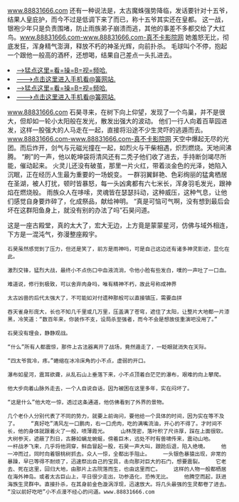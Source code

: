 www.88831666.com    还有一种说法是，太古魔蛛强势降临，发话要针对十五爷，结果人皇庇护，而今不过是低调下来了而已，称十五爷其实还在皇都。    这一战，银袍少年只是负责围堵，防止雨族弟子崩溃而逃，其他的事差不多都交给了大红鸟。www.88831666.com-www.88831666.com-真不卡影院网    她羞怒无比，彻底发狂，浑身精气澎湃，释放不朽的神圣光辉，向前扑杀。    毛球叫个不停，抱起一个跟他一般高的酒杯，还想喝，结果自己差点一头扎进去。

<li><a href="http://deyluk339.cc103.xyz/#md_1026">-->猛点这里=看=操=B=视=频哈.</a></li>
<li><a href="http://deyluk339.cc103.xyz/#md_1026">--->点击这里进入手机看@簧网站.</a></li>





<li><a href="http://deyluk339.cc103.xyz/#md_1026">-->猛点这里=看=操=B=视=频哈.</a></li>
<li><a href="http://deyluk339.cc103.xyz/#md_1026">--->点击这里进入手机看@簧网站.</a></li>



www.88831666.com    石昊寻来，在树下向上仰望，发现了一个鸟巢，并不是很大，但却如一轮小太阳般在发光，散发出强大的波动。    他们一行人向着百草园进发，这样一股强大的人马走在一起，直接将沿途不少生灵吓的逃遁而去。www.88831666.com-www.88831666.com-真不卡影院网    天空中爆起无尽的光团。而后炸开，剑气与元磁光撞在一起，如烈火与干柴相遇，炽烈燃烧。天地间沸腾。
    “刷”的一声，他以乾坤袋将清风还有二秃子他们收了进去，手持断剑竭尽所能，催动起来。    火灵儿还没有破茧，那里一片火红，带着淡金色的光泽，她陷入沉眠，正在经历人生最为重要的一场蜕变。    一群羽翼鲜艳、色彩绚丽的猛禽栖居在圣湖，被人打扰，顿时皆暴怒，每一头凶禽都有六七米长，浑身羽毛发光，跟神焰在燃烧般。    雨族众人在哆嗦，灵魂皆在瑟瑟抖动，这种威压，这种气息，让他们感觉自身要炸碎了，化成祭品，献给神明。    “真是可恼可气啊，没有想到最后会坏在这群阳鱼身上，就没有别的办法了吗”石昊问道。

这是一座古殿堂，真的太大了，宏大无边，上方竟是蒙蒙星河，仿佛与域外相连，下方是一混沌气，弥漫整座殿宇。

    石昊虽然感觉到了压力，但还是笑了，前方是雨神吗，可是自己这边还有诸多神灵影迹，显化在此。

    激烈交锋，猛烈大战，最终小不点伤口中血液流淌，令他小脸有些发白，噗的一声吐了一口血。

    难道说，修行到极致，可以舍弃肉身吗，唯有精神不朽，故此号称成神界

    太古凶兽的后代太强大了，不可能如对付遗种那般可以直接镇压，需要血拼

    吞天雀身形庞大，长也不知几千里或几万里，压盖满了苍穹，遮住了太阳，让整片大地都一片漆黑，冷笑道：“数百年来，你装作不支，设局杀至强者，而今不会是想故伎重演吧没用了。”

    石昊没有理会，静静观战。

    “什么”所有人都震惊，那件上古法器离开了战场，竟然遁走了，一眨眼就消失在天际。

    “四太爷我冷，疼。”蜷缩在冰冷床角的小不点，虚弱的开口。

    瀑布如星河，震耳欲聋，从乱石山上垂落下来，小不点顶着白茫茫的瀑布，艰难的向上攀爬。

    他大步向着山脉外走去，一个人自说自话，因为被困在这里多年，实在闷坏了。

    “这是什么”他大吃一惊，透过这条通道，他仿佛看到了外界的景物。

    几个老仆人分别代表了不同的势力，就要上前询问，要他给一个具体的时间，因为实在等不及了。    “真好吃”清风左一口鹏肉，右一口虎肉，吃的满嘴流油，开心的不得了。才时间不长，他的身体就跟着火了一般，喷薄霞光。    山林茂密，落叶积了尺许厚，踩在上面很软。大树参天，遮蔽了烈日，古藤如螭龙蜿蜒，傍着巨木，远处不时有兽啸传来，震动山地。    一杆战矛飞来，几乎将他洞穿，鲜血冒起一股，石昊一声大叫，踉跄后退，陷入绝境。    他一冲而过，同时向着银桃树抓去。众人一惊，全都出手阻止。    一头银色暴猿出现，非常的暴躁，早已等得不耐烦了，迅速祭出自己的宝具，击向那对巨大的石门，想要震裂。    它老去、死在这里，回归大地，由那片上古院落而生，也由这里而亡。    这样的人物一般都栖居在海外神岛。或者太古巨山上，平日很少走出，功参造化，恐怖无比。    他腾空而起，跃进海族生灵群中。直接扑杀，在其身前金色漩涡浮现，迅速放大。将几头最强的生灵都卷了进去。    “没以前好吃吧”小不点漫不经心的问道。www.88831666.com
